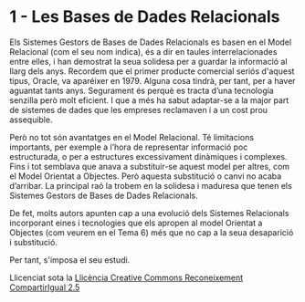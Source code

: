 # 1 - Les Bases de Dades Relacionals 

Els Sistemes Gestors de Bases de Dades Relacionals es basen en el Model
Relacional (com el seu nom indica), és a dir en taules interrelacionades entre
elles, i han demostrat la seua solidesa per a guardar la informació al llarg
dels anys. Recordem que el primer producte comercial seriós d'aquest tipus,
Oracle, va aparéixer en 1979. Alguna cosa tindrà, per tant, per a haver
aguantat tants anys. Segurament és perquè es tracta d’una tecnologia senzilla
però molt eficient. I que a més ha sabut adaptar-se a la major part de
sistemes de dades que les empreses reclamaven i a un cost prou assequible.

Però no tot són avantatges en el Model Relacional. Té limitacions importants,
per exemple a l’hora de representar informació poc estructurada, o per a
estructures excessivament dinàmiques i complexes. Fins i tot semblava que
anava a substituir-se aquest model per altres, com el Model Orientat a
Objectes. Però aquesta substitució o canvi no acaba d’arribar. La principal
raó la trobem en la solidesa i maduresa que tenen els Sistemes Gestors de
Bases de Dades Relacionals.  

De fet, molts autors apunten cap a una evolució dels Sistemes Relacionals
incorporant eines i tecnologies que els apropen al model Orientat a Objectes
(com veurem en el Tema 6) més que no cap a la seua desaparició i substitució.

Per tant, s'imposa el seu estudi.


Llicenciat sota la  [Llicència Creative Commons Reconeixement CompartirIgual
2.5](http://creativecommons.org/licenses/by-sa/2.5/)

